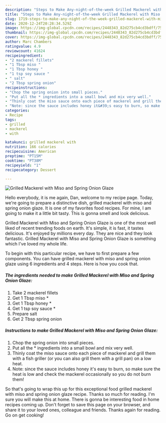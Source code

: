 ```yaml
---
description: "Steps to Make Any-night-of-the-week Grilled Mackerel with Miso and Spring Onion Glaze"
title: "Steps to Make Any-night-of-the-week Grilled Mackerel with Miso and Spring Onion Glaze"
slug: 1719-steps-to-make-any-night-of-the-week-grilled-mackerel-with-miso-and-spring-onion-glaze
date: 2020-12-24T20:28:34.529Z
image: https://img-global.cpcdn.com/recipes/2448343_82d275cb4cd3bdff/751x532cq70/grilled-mackerel-with-miso-and-spring-onion-glaze-recipe-main-photo.jpg
thumbnail: https://img-global.cpcdn.com/recipes/2448343_82d275cb4cd3bdff/751x532cq70/grilled-mackerel-with-miso-and-spring-onion-glaze-recipe-main-photo.jpg
cover: https://img-global.cpcdn.com/recipes/2448343_82d275cb4cd3bdff/751x532cq70/grilled-mackerel-with-miso-and-spring-onion-glaze-recipe-main-photo.jpg
author: Marc Chambers
ratingvalue: 4.9
reviewcount: 41624
recipeingredient:
- "2 mackerel fillets"
- "1 Tbsp miso "
- "1 Tbsp honey "
- "1 tsp soy sauce "
- " salt"
- "2 Tbsp spring onion"
recipeinstructions:
- "Chop the spring onion into small pieces."
- "Put all the * ingredients into a small bowl and mix very well."
- "Thinly coat the miso sauce onto each piece of mackerel and grill them with a fish griller (or you can also grill them with a grill pan) on a low heat."
- "Note: since the sauce includes honey it&#39;s easy to burn, so make sure the heat is low and check the mackerel occasionally so you do not burn them!"
categories:
- Recipe
tags:
- grilled
- mackerel
- with

katakunci: grilled mackerel with 
nutrition: 166 calories
recipecuisine: American
preptime: "PT15M"
cooktime: "PT38M"
recipeyield: "1"
recipecategory: Dessert

---
```



![Grilled Mackerel with Miso and Spring Onion Glaze](https://img-global.cpcdn.com/recipes/2448343_82d275cb4cd3bdff/751x532cq70/grilled-mackerel-with-miso-and-spring-onion-glaze-recipe-main-photo.jpg)

Hello everybody, it is me again, Dan, welcome to my recipe page. Today, we're going to prepare a distinctive dish, grilled mackerel with miso and spring onion glaze. It is one of my favorites food recipes. For mine, I am going to make it a little bit tasty. This is gonna smell and look delicious.

Grilled Mackerel with Miso and Spring Onion Glaze is one of the most well liked of recent trending foods on earth. It's simple, it is fast, it tastes delicious. It's enjoyed by millions every day. They are nice and they look fantastic. Grilled Mackerel with Miso and Spring Onion Glaze is something which I've loved my whole life.




To begin with this particular recipe, we have to first prepare a few components. You can have grilled mackerel with miso and spring onion glaze using 6 ingredients and 4 steps. Here is how you cook that.

<!--inarticleads1-->

##### The ingredients needed to make Grilled Mackerel with Miso and Spring Onion Glaze:

1. Take 2 mackerel fillets
1. Get 1 Tbsp miso *
1. Get 1 Tbsp honey *
1. Get 1 tsp soy sauce *
1. Prepare  salt
1. Get 2 Tbsp spring onion




<!--inarticleads2-->

##### Instructions to make Grilled Mackerel with Miso and Spring Onion Glaze:

1. Chop the spring onion into small pieces.
1. Put all the * ingredients into a small bowl and mix very well.
1. Thinly coat the miso sauce onto each piece of mackerel and grill them with a fish griller (or you can also grill them with a grill pan) on a low heat.
1. Note: since the sauce includes honey it&#39;s easy to burn, so make sure the heat is low and check the mackerel occasionally so you do not burn them!




So that's going to wrap this up for this exceptional food grilled mackerel with miso and spring onion glaze recipe. Thanks so much for reading. I'm sure you will make this at home. There is gonna be interesting food in home recipes coming up. Don't forget to save this page on your browser, and share it to your loved ones, colleague and friends. Thanks again for reading. Go on get cooking!
